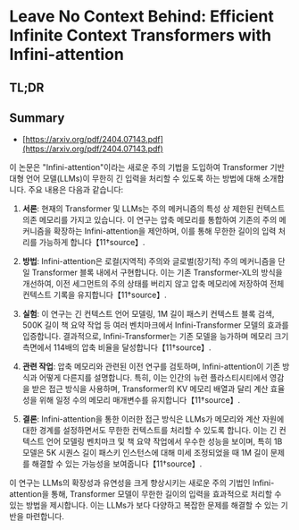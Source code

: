 # Leave No Context Behind: Efficient Infinite Context Transformers with Infini-attention
## TL;DR
## Summary
- [https://arxiv.org/pdf/2404.07143.pdf](https://arxiv.org/pdf/2404.07143.pdf)

이 논문은 "Infini-attention"이라는 새로운 주의 기법을 도입하여 Transformer 기반 대형 언어 모델(LLMs)이 무한히 긴 입력을 처리할 수 있도록 하는 방법에 대해 소개합니다. 주요 내용은 다음과 같습니다:

1. **서론**: 현재의 Transformer 및 LLMs는 주의 메커니즘의 특성 상 제한된 컨텍스트 의존 메모리를 가지고 있습니다. 이 연구는 압축 메모리를 통합하여 기존의 주의 메커니즘을 확장하는 Infini-attention을 제안하며, 이를 통해 무한한 길이의 입력 처리를 가능하게 합니다【11†source】.

2. **방법**: Infini-attention은 로컬(지역적) 주의와 글로벌(장기적) 주의 메커니즘을 단일 Transformer 블록 내에서 구현합니다. 이는 기존 Transformer-XL의 방식을 개선하여, 이전 세그먼트의 주의 상태를 버리지 않고 압축 메모리에 저장하여 전체 컨텍스트 기록을 유지합니다【11†source】.

3. **실험**: 이 연구는 긴 컨텍스트 언어 모델링, 1M 길이 패스키 컨텍스트 블록 검색, 500K 길이 책 요약 작업 등 여러 벤치마크에서 Infini-Transformer 모델의 효과를 입증합니다. 결과적으로, Infini-Transformer는 기존 모델을 능가하며 메모리 크기 측면에서 114배의 압축 비율을 달성합니다【11†source】.

4. **관련 작업**: 압축 메모리와 관련된 이전 연구를 검토하며, Infini-attention이 기존 방식과 어떻게 다른지를 설명합니다. 특히, 이는 인간의 뉴런 플라스티시티에서 영감을 받은 접근 방식을 사용하며, Transformer의 KV 메모리 배열과 달리 계산 효율성을 위해 일정 수의 메모리 매개변수를 유지합니다【11†source】.

5. **결론**: Infini-attention을 통한 이러한 접근 방식은 LLMs가 메모리와 계산 자원에 대한 경계를 설정하면서도 무한한 컨텍스트를 처리할 수 있도록 합니다. 이는 긴 컨텍스트 언어 모델링 벤치마크 및 책 요약 작업에서 우수한 성능을 보이며, 특히 1B 모델은 5K 시퀀스 길이 패스키 인스턴스에 대해 미세 조정되었을 때 1M 길이 문제를 해결할 수 있는 가능성을 보여줍니다【11†source】.

이 연구는 LLMs의 확장성과 유연성을 크게 향상시키는 새로운 주의 기법인 Infini-attention을 통해, Transformer 모델이 무한한 길이의 입력을 효과적으로 처리할 수 있는 방법을 제시합니다. 이는 LLMs가 보다 다양하고 복잡한 문제를 해결할 수 있는 기반을 마련합니다.